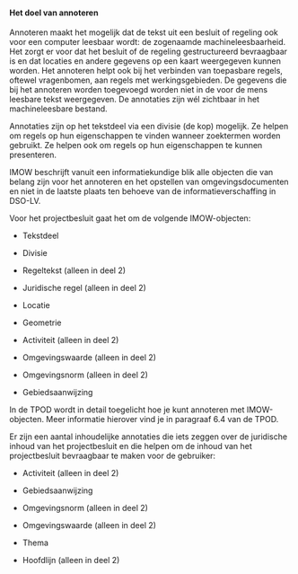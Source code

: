#### Het doel van annoteren

Annoteren maakt het mogelijk dat de tekst uit een besluit of regeling ook voor
een computer leesbaar wordt: de zogenaamde machineleesbaarheid. 
Het zorgt er voor dat het besluit of de regeling gestructureerd bevraagbaar is 
en dat locaties en andere gegevens op een kaart weergegeven kunnen worden. 
Het annoteren helpt ook bij het verbinden van toepasbare regels, oftewel vragenbomen, 
aan regels met werkingsgebieden. 
De gegevens die bij het annoteren worden toegevoegd worden niet in de voor de mens leesbare
tekst weergegeven. De annotaties zijn wél zichtbaar in het machineleesbare bestand.

Annotaties zijn op het tekstdeel via een divisie (de kop) mogelijk. Ze helpen
om regels op hun eigenschappen te vinden wanneer zoektermen worden gebruikt. Ze
helpen ook om regels op hun eigenschappen te kunnen presenteren.

IMOW beschrijft vanuit een informatiekundige blik alle objecten die van belang
zijn voor het annoteren en het opstellen van omgevingsdocumenten en niet in de
laatste plaats ten behoeve van de informatieverschaffing in DSO-LV.

Voor het projectbesluit gaat het om de volgende IMOW-objecten:

-   Tekstdeel 

-   Divisie 

-   Regeltekst (alleen in deel 2)

-   Juridische regel (alleen in deel 2)

-   Locatie

-   Geometrie

-   Activiteit (alleen in deel 2)

-   Omgevingswaarde (alleen in deel 2)

-   Omgevingsnorm (alleen in deel 2)

-   Gebiedsaanwijzing

In de TPOD wordt in detail toegelicht hoe je kunt annoteren met IMOW-objecten.
Meer informatie hierover vind je in paragraaf 6.4 van de TPOD.

Er zijn een aantal inhoudelijke annotaties die iets zeggen over de juridische
inhoud van het projectbesluit en die helpen om de inhoud van het projectbesluit
bevraagbaar te maken voor de gebruiker:

-   Activiteit (alleen in deel 2)

-   Gebiedsaanwijzing

-   Omgevingsnorm (alleen in deel 2)

-   Omgevingswaarde (alleen in deel 2)

-   Thema

-   Hoofdlijn (alleen in deel 2)
